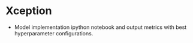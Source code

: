 # Xception 
- Model implementation ipython notebook and output metrics with best hyperparameter configurations. 
